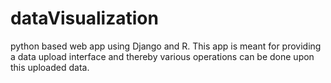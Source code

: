 # dataVisualization
python based web app using Django and R. This app is meant for providing a data upload interface and thereby various operations can be done upon this uploaded data.
